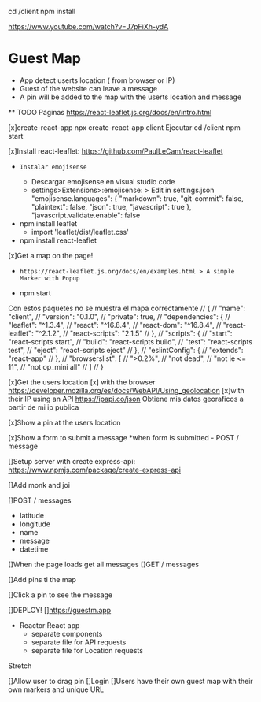 cd /client 
npm install


https://www.youtube.com/watch?v=J7pFiXh-ydA
# Guest Map 


* App detect userts location ( from browser or IP)
* Guest of the website can leave a message 
* A pin will be added to the map with the userts location and message 


** TODO
Páginas
https://react-leaflet.js.org/docs/en/intro.html


[x]create-react-app 
    npx create-react-app client
    Ejecutar 
        cd /client
        npm start



[x]Install react-leaflet: https://github.com/PaulLeCam/react-leaflet
*     Instalar emojisense 
    * Descargar emojisense en visual studio code
    * settings>Extensions>:emojisense:   > Edit in settings.json 
"emojisense.languages": {
    "markdown": true,
    "git-commit": false,
    "plaintext": false,
    "json": true,
    "javascript": true
  },
"javascript.validate.enable": false
* npm install leaflet
    * import 'leaflet/dist/leaflet.css'
*  npm install react-leaflet



[x]Get a map on the page!
*     https://react-leaflet.js.org/docs/en/examples.html > A simple Marker with Popup
* npm start


Con estos paquetes no se muestra el mapa correctamente 
// {
//   "name": "client",
//   "version": "0.1.0",
//   "private": true,
//   "dependencies": {
//     "leaflet": "^1.3.4",
//     "react": "^16.8.4",
//     "react-dom": "^16.8.4",
//     "react-leaflet": "^2.1.2",
//     "react-scripts": "2.1.5"
//   },
//   "scripts": {
//     "start": "react-scripts start",
//     "build": "react-scripts build",
//     "test": "react-scripts test",
//     "eject": "react-scripts eject"
//   },
//   "eslintConfig": {
//     "extends": "react-app"
//   },
//   "browserslist": [
//     ">0.2%",
//     "not dead",
//     "not ie <= 11",
//     "not op_mini all"
//   ]
// }


[x]Get the users location 
    [x] with the browser
            https://developer.mozilla.org/es/docs/WebAPI/Using_geolocation
    [x]with their IP using an API 
            https://ipapi.co/json Obtiene mis datos georaficos a partir de mi ip publica



[x]Show a pin at the users location 



[x]Show a form to submit a message 
*when form is submitted - POST / message 



[]Setup server with create express-api: https://www.npmjs.com/package/create-express-api



[]Add monk and joi 



[]POST / messages 
* latitude
* longitude 
* name 
* message 
* datetime



[]When the page loads get all messages 
    []GET / messages



[]Add pins ti the map 



[]Click a pin to see the message 



[]DEPLOY!
    []https://guestm.app
* Reactor React app 
    * separate components 
    * separate file for API requests 
    * separate file for Location requests





Stretch 

[]Allow user to drag pin 
[]Login 
[]Users have their own guest map with their own markers and unique URL 
